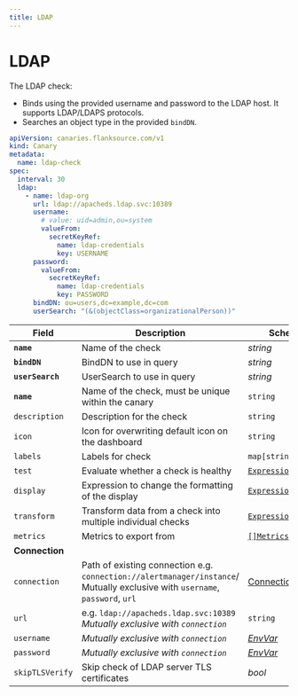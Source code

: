 ```yaml
---
title: LDAP
---
```


# <Icon name="ldap"/> LDAP

The LDAP check:

* Binds using the provided username and password to the LDAP host. It supports LDAP/LDAPS protocols.
* Searches an object type in the provided `bindDN`.

```yaml
apiVersion: canaries.flanksource.com/v1
kind: Canary
metadata:
  name: ldap-check
spec:
  interval: 30
  ldap:
    - name: ldap-org
      url: ldap://apacheds.ldap.svc:10389
      username:
        # value: uid=admin,ou=system
        valueFrom:
          secretKeyRef:
            name: ldap-credentials
            key: USERNAME
      password:
        valueFrom:
          secretKeyRef:
            name: ldap-credentials
            key: PASSWORD
      bindDN: ou=users,dc=example,dc=com
      userSearch: "(&(objectClass=organizationalPerson))"
```

| Field | Description | Scheme | Required |
| ----- | ----------- | ------ | -------- |
| **`name`** | Name of the check | *string* | Yes |
| **`bindDN`** | BindDN to use in query | *string* | Yes |
| **`userSearch`** | UserSearch to use in query | *string* | Yes |
| **`name`**    | Name of the check, must be unique within the canary         | `string`                                     | Yes      |
| `description` | Description for the check                                   | `string`                                     |          |
| `icon`        | Icon for overwriting default icon on the dashboard          | `string`                                     |          |
| `labels`      | Labels for check                                            | `map[string]string`                          |          |
| `test`        | Evaluate whether a check is healthy                         | [`Expression`](/concepts/health-evaluation)  |          |
| `display`     | Expression to change the formatting of the display          | [`Expression`](/concepts/display-formatting) |          |
| `transform`   | Transform data from a check into multiple individual checks | [`Expression`](/concepts/transforms)          |          |
| `metrics`     | Metrics to export from                                      | [`[]Metrics`](/concepts/metrics-exporter)    |          |
| **Connection** |  |  | |
| `connection` | Path of existing connection e.g. `connection://alertmanager/instance`/ Mutually exclusive with `username`, `password`, `url`  <br/> <Commercial/> | [Connection](../../concepts/connections) | |
| `url` | e.g. `ldap://apacheds.ldap.svc:10389` <br/>*Mutually exclusive with `connection`* | `string` | |
| `username` | *Mutually exclusive with `connection`* | [*EnvVar*](../../concepts/authentication/#envvar) | |
| `password` | *Mutually exclusive with `connection`* | [*EnvVar*](../../concepts/authentication/#envvar) | |
| `skipTLSVerify` | Skip check of LDAP server TLS certificates | *bool* | |
